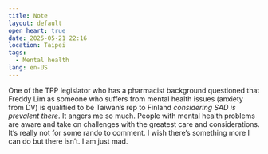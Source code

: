 ```yaml
---
title: Note
layout: default
open_heart: true
date: 2025-05-21 22:16
location: Taipei
tags: 
  - Mental health
lang: en-US
---
```


One of the TPP legislator who has a pharmacist background questioned that Freddy Lim as someone who suffers from mental health issues (anxiety from DV) is qualified to be Taiwan’s rep to Finland _considering SAD is prevalent there_. It angers me so much. People with mental health problems are aware and take on challenges with the greatest care and considerations. It’s really not for some rando to comment. I wish there’s something more I can do but there isn’t. I am just mad.
